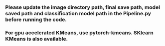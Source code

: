 ### Please update the image directory path, final save path, model saved path and classification model path in the Pipeline.py before running the code. 
### For gpu accelerated KMeans, use pytorch-kmeans. SKlearn KMeans is also available.
